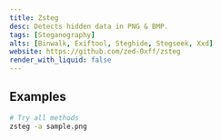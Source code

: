 ```yaml
---
title: Zsteg
desc: Detects hidden data in PNG & BMP.
tags: [Steganography]
alts: [Binwalk, Exiftool, Steghide, Stegseek, Xxd]
website: https://github.com/zed-0xff/zsteg
render_with_liquid: false
---
```


## Examples

```sh
# Try all methods
zsteg -a sample.png
```
